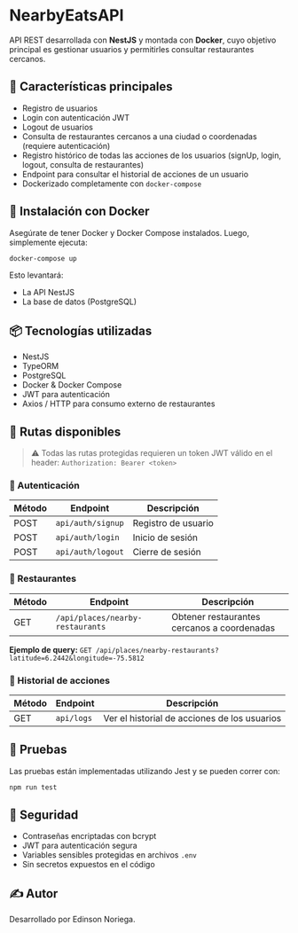 # NearbyEatsAPI

API REST desarrollada con **NestJS** y montada con **Docker**, cuyo objetivo principal es gestionar usuarios y permitirles consultar restaurantes cercanos.

## 🚀 Características principales

- Registro de usuarios
- Login con autenticación JWT
- Logout de usuarios
- Consulta de restaurantes cercanos a una ciudad o coordenadas (requiere autenticación)
- Registro histórico de todas las acciones de los usuarios (signUp, login, logout, consulta de restaurantes)
- Endpoint para consultar el historial de acciones de un usuario
- Dockerizado completamente con `docker-compose`

## 🐳 Instalación con Docker

Asegúrate de tener Docker y Docker Compose instalados. Luego, simplemente ejecuta:

```bash
docker-compose up
````

Esto levantará:

* La API NestJS
* La base de datos (PostgreSQL)

## 📦 Tecnologías utilizadas

* NestJS
* TypeORM
* PostgreSQL
* Docker & Docker Compose
* JWT para autenticación
* Axios / HTTP para consumo externo de restaurantes

## 📁 Rutas disponibles

> ⚠️ Todas las rutas protegidas requieren un token JWT válido en el header:
> `Authorization: Bearer <token>`

### 🔐 Autenticación

| Método | Endpoint       | Descripción         |
| ------ | -------------- | ------------------- |
| POST   | `api/auth/signup` | Registro de usuario |
| POST   | `api/auth/login`  | Inicio de sesión    |
| POST   | `api/auth/logout` | Cierre de sesión    |

### 📍 Restaurantes

| Método | Endpoint              | Descripción                                              |
| ------ | --------------------- | -------------------------------------------------------- |
| GET    | `/api/places/nearby-restaurants` | Obtener restaurantes cercanos a coordenadas |

**Ejemplo de query:**
`GET /api/places/nearby-restaurants?latitude=6.2442&longitude=-75.5812`

### 🧾 Historial de acciones

| Método | Endpoint   | Descripción                              |
| ------ | ---------- | ---------------------------------------- |
| GET    | `api/logs` | Ver el historial de acciones de los usuarios |

## 🧪 Pruebas

Las pruebas están implementadas utilizando Jest y se pueden correr con:

```bash
npm run test
```

## 🔐 Seguridad

* Contraseñas encriptadas con bcrypt
* JWT para autenticación segura
* Variables sensibles protegidas en archivos `.env`
* Sin secretos expuestos en el código

## ✍️ Autor

Desarrollado por Edinson Noriega.
